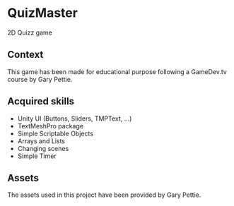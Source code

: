 # QuizMaster
2D Quizz game
 
## Context
This game has been made for educational purpose following a GameDev.tv course by Gary Pettie.

## Acquired skills
- Unity UI (Buttons, Sliders, TMPText, ...)
- TextMeshPro package
- Simple Scriptable Objects
- Arrays and Lists
- Changing scenes
- Simple Timer

## Assets
The assets used in this project have been provided by Gary Pettie.
